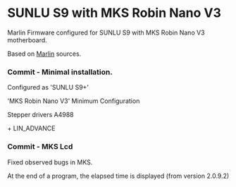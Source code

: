 # SUNLU S9 with MKS Robin Nano V3

Marlin Firmware configured for SUNLU S9 with MKS Robin Nano V3 motherboard.

Based on [Marlin](https://github.com/MarlinFirmware/Marlin) sources.


### Commit - Minimal installation.

Configured as 'SUNLU S9+'

'MKS Robin Nano V3' Minimum Configuration

Stepper drivers A4988

\+ LIN_ADVANCE


### Commit - MKS Lcd

Fixed observed bugs in MKS.

At the end of a program, the elapsed time is displayed (from version 2.0.9.2)